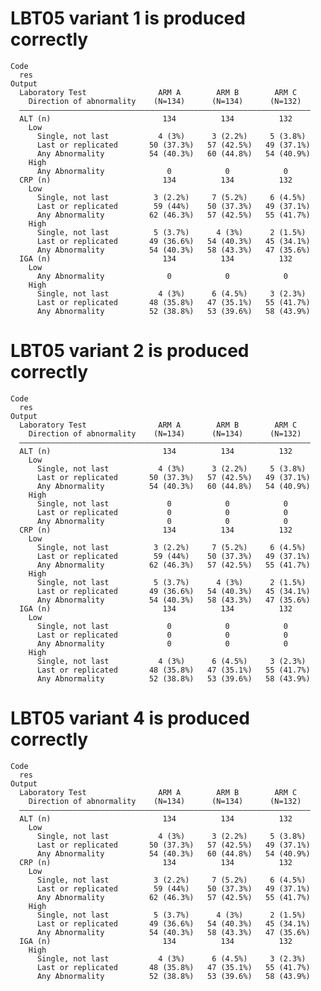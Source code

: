 # LBT05 variant 1 is produced correctly

    Code
      res
    Output
      Laboratory Test                ARM A        ARM B        ARM C   
        Direction of abnormality    (N=134)      (N=134)      (N=132)  
      —————————————————————————————————————————————————————————————————
      ALT (n)                         134          134          132    
        Low                                                            
          Single, not last           4 (3%)      3 (2.2%)     5 (3.8%) 
          Last or replicated       50 (37.3%)   57 (42.5%)   49 (37.1%)
          Any Abnormality          54 (40.3%)   60 (44.8%)   54 (40.9%)
        High                                                           
          Any Abnormality              0            0            0     
      CRP (n)                         134          134          132    
        Low                                                            
          Single, not last          3 (2.2%)     7 (5.2%)     6 (4.5%) 
          Last or replicated        59 (44%)    50 (37.3%)   49 (37.1%)
          Any Abnormality          62 (46.3%)   57 (42.5%)   55 (41.7%)
        High                                                           
          Single, not last          5 (3.7%)      4 (3%)      2 (1.5%) 
          Last or replicated       49 (36.6%)   54 (40.3%)   45 (34.1%)
          Any Abnormality          54 (40.3%)   58 (43.3%)   47 (35.6%)
      IGA (n)                         134          134          132    
        Low                                                            
          Any Abnormality              0            0            0     
        High                                                           
          Single, not last           4 (3%)      6 (4.5%)     3 (2.3%) 
          Last or replicated       48 (35.8%)   47 (35.1%)   55 (41.7%)
          Any Abnormality          52 (38.8%)   53 (39.6%)   58 (43.9%)

# LBT05 variant 2 is produced correctly

    Code
      res
    Output
      Laboratory Test                ARM A        ARM B        ARM C   
        Direction of abnormality    (N=134)      (N=134)      (N=132)  
      —————————————————————————————————————————————————————————————————
      ALT (n)                         134          134          132    
        Low                                                            
          Single, not last           4 (3%)      3 (2.2%)     5 (3.8%) 
          Last or replicated       50 (37.3%)   57 (42.5%)   49 (37.1%)
          Any Abnormality          54 (40.3%)   60 (44.8%)   54 (40.9%)
        High                                                           
          Single, not last             0            0            0     
          Last or replicated           0            0            0     
          Any Abnormality              0            0            0     
      CRP (n)                         134          134          132    
        Low                                                            
          Single, not last          3 (2.2%)     7 (5.2%)     6 (4.5%) 
          Last or replicated        59 (44%)    50 (37.3%)   49 (37.1%)
          Any Abnormality          62 (46.3%)   57 (42.5%)   55 (41.7%)
        High                                                           
          Single, not last          5 (3.7%)      4 (3%)      2 (1.5%) 
          Last or replicated       49 (36.6%)   54 (40.3%)   45 (34.1%)
          Any Abnormality          54 (40.3%)   58 (43.3%)   47 (35.6%)
      IGA (n)                         134          134          132    
        Low                                                            
          Single, not last             0            0            0     
          Last or replicated           0            0            0     
          Any Abnormality              0            0            0     
        High                                                           
          Single, not last           4 (3%)      6 (4.5%)     3 (2.3%) 
          Last or replicated       48 (35.8%)   47 (35.1%)   55 (41.7%)
          Any Abnormality          52 (38.8%)   53 (39.6%)   58 (43.9%)

# LBT05 variant 4 is produced correctly

    Code
      res
    Output
      Laboratory Test                ARM A        ARM B        ARM C   
        Direction of abnormality    (N=134)      (N=134)      (N=132)  
      —————————————————————————————————————————————————————————————————
      ALT (n)                         134          134          132    
        Low                                                            
          Single, not last           4 (3%)      3 (2.2%)     5 (3.8%) 
          Last or replicated       50 (37.3%)   57 (42.5%)   49 (37.1%)
          Any Abnormality          54 (40.3%)   60 (44.8%)   54 (40.9%)
      CRP (n)                         134          134          132    
        Low                                                            
          Single, not last          3 (2.2%)     7 (5.2%)     6 (4.5%) 
          Last or replicated        59 (44%)    50 (37.3%)   49 (37.1%)
          Any Abnormality          62 (46.3%)   57 (42.5%)   55 (41.7%)
        High                                                           
          Single, not last          5 (3.7%)      4 (3%)      2 (1.5%) 
          Last or replicated       49 (36.6%)   54 (40.3%)   45 (34.1%)
          Any Abnormality          54 (40.3%)   58 (43.3%)   47 (35.6%)
      IGA (n)                         134          134          132    
        High                                                           
          Single, not last           4 (3%)      6 (4.5%)     3 (2.3%) 
          Last or replicated       48 (35.8%)   47 (35.1%)   55 (41.7%)
          Any Abnormality          52 (38.8%)   53 (39.6%)   58 (43.9%)

